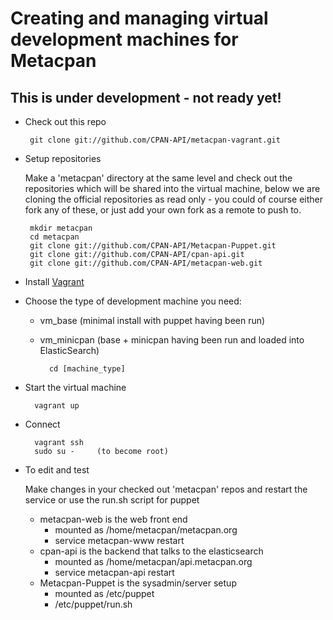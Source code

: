 # Creating and managing virtual development machines for Metacpan

## This is under development - not ready yet!

-  Check out this repo

		git clone git://github.com/CPAN-API/metacpan-vagrant.git

-  Setup repositories

	Make a 'metacpan' directory at the same level and check out the repositories
	which will be shared into the virtual machine, below we are cloning
	the official repositories as read only - you could of course either
	fork any of these, or just add your own fork as a remote to push to.

		mkdir metacpan
		cd metacpan
		git clone git://github.com/CPAN-API/Metacpan-Puppet.git
		git clone git://github.com/CPAN-API/cpan-api.git
		git clone git://github.com/CPAN-API/metacpan-web.git

- Install [Vagrant](http://downloads.vagrantup.com/)

- Choose the type of development machine you need:
	- vm_base (minimal install with puppet having been run)
	- vm_minicpan (base + minicpan having been run and loaded into ElasticSearch)

			cd [machine_type]

- Start the virtual machine

		vagrant up

- Connect

		vagrant ssh
		sudo su -     (to become root)

- To edit and test

	Make changes in your checked out 'metacpan' repos and restart the service or use the run.sh script for puppet

	- metacpan-web is the web front end
		- mounted as /home/metacpan/metacpan.org
		- service metacpan-www restart
	- cpan-api is the backend that talks to the elasticsearch
		- mounted as /home/metacpan/api.metacpan.org
		- service metacpan-api restart
	- Metacpan-Puppet is the sysadmin/server setup
		- mounted as /etc/puppet
		- /etc/puppet/run.sh


